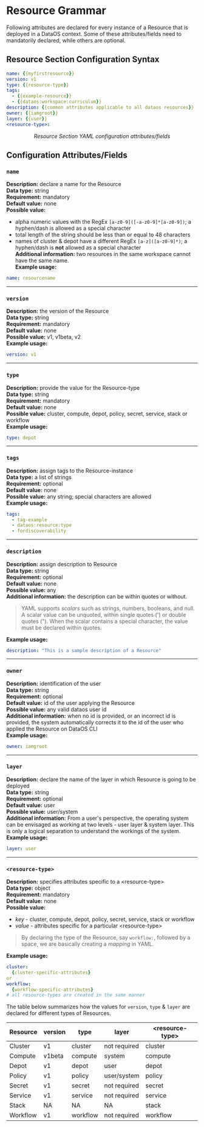 # Resource Grammar

Following attributes are declared for every instance of a Resource that is deployed in a DataOS context. Some of these attributes/fields need to mandatorily declared, while others are optional.

## Resource Section Configuration Syntax

```yaml
name: {{myfirstresource}}
version: v1
type: {{resource-type}}
tags:
  - {{example-resource}}
  - {{dataos:workspace:curriculum}}
description: {{common attributes applicable to all dataos resources}}
owner: {{iamgroot}}
layer: {{user}}
<resource-type>:
```
<center><i>Resource Section YAML configuration attributes/fields</i></center>

## Configuration Attributes/Fields

### **`name`**

**Description:** declare a name for the Resource<br> 
**Data type:** string<br>
**Requirement:** mandatory<br>
**Default value:** none<br>
**Possible value:**   
  - alpha numeric values with the RegEx `[a-z0-9]([-a-z0-9]*[a-z0-9])`; a hyphen/dash is allowed as a special character  
  - total length of the string should be less than or equal to 48 characters  
  - names of cluster & depot have a different RegEx `[a-z]([a-z0-9]*)`; a hyphen/dash is **not** allowed as a special character<br>
**Additional information:** two resources in the same workspace cannot have the same name.<br>
**Example usage:**
```yaml
name: resourcename
```

---

### **`version`**

**Description:** the version of the Resource <br> 
**Data type:** string <br>
**Requirement:** mandatory <br>
**Default value:** none <br>
**Possible value:** v1, v1beta, v2<br>
**Example usage:**
```yaml
version: v1
```

---
### **`type`**

**Description:** provide the value for the Resource-type <br> 
**Data type:** string <br>
**Requirement:** mandatory <br>
**Default value:** none <br>
**Possible value:** cluster, compute, depot, policy, secret, service, stack or workflow <br>
**Example usage:**
```yaml
type: depot
```
---
### **`tags`**

**Description:** assign tags to the Resource-instance <br>
**Data type:** a list of strings <br>
**Requirement:** optional <br>
**Default value:** none <br>
**Possible value:** any string; special characters are allowed <br>
**Example usage:**
```yaml
tags: 
  - tag-example
  - dataos:resource:type
  - fordiscoverability
```
---

### **`description`**

**Description:** assign description to Resource<br>
**Data type:** string<br>
**Requirement:** optional<br>
**Default value:** none<br>
**Possible value:** any<br>
**Additional information:** the description can be within quotes or without.<br>
> YAML supports *scalars* such as strings, numbers, booleans, and null. A scalar value can be unquoted, within single quotes (') or double quotes ("). When the scalar contains a special character, the value must be declared within quotes.

**Example usage:**
```yaml
description: "This is a sample description of a Resource"  
```

---

### **`owner`**

**Description:** identification of the user <br>
**Data type:** string <br>
**Requirement:** optional <br>
**Default value:** id of the user applying the Resource<br>
**Possible value:** any valid dataos user id<br>
**Additional information:** when no id is provided, or an incorrect id is provided, the system automatically corrects it to the id of the user who applied the Resource on DataOS CLI<br>
**Example usage:**
```yaml
owner: iamgroot
```

---

### **`layer`**

**Description:** declare the name of the layer in which Resource is going to be deployed <br>
**Data type:** string <br>
**Requirement:** optional <br>
**Default value:** user <br>
**Possible value:** user/system <br>
**Additional information:** 
From a user's perspective, the operating system can be envisaged as working at two levels - user layer & system layer. This is only a logical separation to understand the workings of the system. <br>
**Example usage:** 
```yaml
layer: user
```
---

### **`<resource-type>`**

**Description:** specifies attributes specific to a \<resource-type\> <br>
**Data type:** object <br>
**Requirement:** mandatory <br>
**Default value:** none <br>
**Possible value:** 
- *key* - cluster, compute, depot, policy, secret, service, stack or workflow
- *value* - attributes specific for a particular \<resource-type\> <br>

> By declaring the type of the Resource, say `workflow:`, followed by a space, we are basically creating a *mapping* in YAML. 

**Example usage:**
```yaml
cluster:
  {cluster-specific-attributes}
or
workflow:
  {workflow-specific-attributes}
# all resource-types are created in the same manner
```

The table below summarizes how the values for `version`, `type` & `layer` are declared for different types of Resources.

| Resource | version | type | layer | \<resource-type\> |
| --- | --- | --- | --- | --- |
| Cluster | v1 | cluster | not required | cluster |
| Compute | v1beta | compute | system | compute |
| Depot | v1 | depot | user | depot |
| Policy | v1 | policy | user/system | policy |
| Secret | v1 | secret | not required | secret |
| Service | v1 | service | not required | service |
| Stack | NA | NA | NA | stack |
| Workflow | v1 | workflow | not required | workflow |